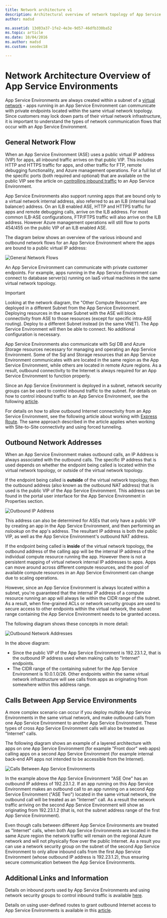 ```yaml
---
title: Network architecture v1
description: Architectural overview of network topology of App Service Environments (ASE). This doc is provided only for customers who use the legacy v1 ASE.
author: madsd

ms.assetid: 13d03a37-1fe2-4e3e-9d57-46dfb330ba52
ms.topic: article
ms.date: 10/04/2016
ms.author: madsd
ms.custom: seodec18

---
```

# Network Architecture Overview of App Service Environments
App Service Environments are always created within a subnet of a [virtual network][virtualnetwork] - apps running in an App Service Environment can communicate with private endpoints located within the same virtual network topology.  Since customers may lock down parts of their virtual network infrastructure, it is important to understand the types of network communication flows that occur with an App Service Environment.

## General Network Flow
When an App Service Environment (ASE) uses a public virtual IP address (VIP) for apps, all inbound traffic arrives on that public VIP.  This includes HTTP and HTTPS traffic for apps, and other traffic for FTP, remote debugging functionality, and Azure management operations.  For a full list of the specific ports (both required and optional) that are available on the public VIP see the article on [controlling inbound traffic][controllinginboundtraffic] to an App Service Environment. 

App Service Environments also support running apps that are bound only to a virtual network internal address, also referred to as an ILB (internal load balancer) address.  On an ILB enabled ASE, HTTP and HTTPS traffic for apps and remote debugging calls, arrive on the ILB address.  For most common ILB-ASE configurations, FTP/FTPS traffic will also arrive on the ILB address.  However Azure management operations will still flow to ports 454/455 on the public VIP of an ILB enabled ASE.

The diagram below shows an overview of the various inbound and outbound network flows for an App Service Environment where the apps are bound to a public virtual IP address:

![General Network Flows][GeneralNetworkFlows]

An App Service Environment can communicate with private customer endpoints.  For example, apps running in the App Service Environment can connect to database server(s) running on IaaS virtual machines in the same virtual network topology.

> [!IMPORTANT]
> Looking at the network diagram, the "Other Compute Resources" are deployed in a different Subnet from the App Service Environment. Deploying resources in the same Subnet with the ASE will block connectivity from ASE to those resources (except for specific intra-ASE routing). Deploy to a different Subnet instead (in the same VNET). The App Service Environment will then be able to connect. No additional configuration is necessary.
> 
> 

App Service Environments also communicate with Sql DB and Azure Storage resources necessary for managing and operating an App Service Environment.  Some of the Sql and Storage resources that an App Service Environment communicates with are located in the same region as the App Service Environment, while others are located in remote Azure regions.  As a result, outbound connectivity to the Internet is always required for an App Service Environment to function properly. 

Since an App Service Environment is deployed in a subnet, network security groups can be used to control inbound traffic to the subnet.  For details on how to control inbound traffic to an App Service Environment, see the following [article][controllinginboundtraffic].

For details on how to allow outbound Internet connectivity from an App Service Environment, see the following article about working with [Express Route][ExpressRoute].  The same approach described in the article applies when working with Site-to-Site connectivity and using forced tunneling.

## Outbound Network Addresses
When an App Service Environment makes outbound calls, an IP Address is always associated with the outbound calls.  The specific IP address that is used depends on whether the endpoint being called is located within the virtual network topology, or outside of the virtual network topology.

If the endpoint being called is **outside** of the virtual network topology, then the outbound address (also known as the outbound NAT address) that is used is the public VIP of the App Service Environment.  This address can be found in the portal user interface for the App Service Environment in Properties section.

![Outbound IP Address][OutboundIPAddress]

This address can also be determined for ASEs that only have a public VIP by creating an app in the App Service Environment, and then performing an *nslookup* on the app's address. The resultant IP address is both the public VIP, as well as the App Service Environment's outbound NAT address.

If the endpoint being called is **inside** of the virtual network topology, the outbound address of the calling app will be the internal IP address of the individual compute resource running the app.  However there is not a persistent mapping of virtual network internal IP addresses to apps.  Apps can move around across different compute resources, and the pool of available compute resources in an App Service Environment can change due to scaling operations.

However, since an App Service Environment is always located within a subnet, you're guaranteed that the internal IP address of a compute resource running an app will always lie within the CIDR range of the subnet.  As a result, when fine-grained ACLs or network security groups are used to secure access to other endpoints within the virtual network, the subnet range containing the App Service Environment needs to be granted access.

The following diagram shows these concepts in more detail:

![Outbound Network Addresses][OutboundNetworkAddresses]

In the above diagram:

* Since the public VIP of the App Service Environment is 192.23.1.2, that is the outbound IP address used when making calls to "Internet" endpoints.
* The CIDR range of the containing subnet for the App Service Environment is 10.0.1.0/26.  Other endpoints within the same virtual network infrastructure will see calls from apps as originating from somewhere within this address range.

## Calls Between App Service Environments
A more complex scenario can occur if you deploy multiple App Service Environments in the same virtual network, and make outbound calls from one App Service Environment to another App Service Environment.  These types of cross App Service Environment calls will also be treated as "Internet" calls.

The following diagram shows an example of a layered architecture with apps on one App Service Environment (for example "Front door" web apps) calling apps on a second App Service Environment (for example internal back-end API apps not intended to be accessible from the Internet). 

![Calls Between App Service Environments][CallsBetweenAppServiceEnvironments] 

In the example above the App Service Environment "ASE One" has an outbound IP address of 192.23.1.2.  If an app running on this App Service Environment makes an outbound call to an app running on a second App Service Environment ("ASE Two") located in the same virtual network, the outbound call will be treated as an "Internet" call.  As a result the network traffic arriving on the second App Service Environment will show as originating from 192.23.1.2 (that is, not the subnet address range of the first App Service Environment).

Even though calls between different App Service Environments are treated as "Internet" calls, when both App Service Environments are located in the same Azure region the network traffic will remain on the regional Azure network and will not physically flow over the public Internet.  As a result you can use a network security group on the subnet of the second App Service Environment to only allow inbound calls from the first App Service Environment (whose outbound IP address is 192.23.1.2), thus ensuring secure communication between the App Service Environments.

## Additional Links and Information
Details on inbound ports used by App Service Environments and using network security groups to control inbound traffic is available [here][controllinginboundtraffic].

Details on using user-defined routes to grant outbound Internet access to App Service Environments is available in this [article][ExpressRoute]. 

<!-- LINKS -->
[virtualnetwork]: https://azure.microsoft.com/services/virtual-network/
[controllinginboundtraffic]:  app-service-app-service-environment-control-inbound-traffic.md
[ExpressRoute]:  app-service-app-service-environment-network-configuration-expressroute.md

<!-- IMAGES -->
[GeneralNetworkFlows]: ./media/app-service-app-service-environment-network-architecture-overview/NetworkOverview-1.png
[OutboundIPAddress]: ./media/app-service-app-service-environment-network-architecture-overview/OutboundIPAddress-1.png
[OutboundNetworkAddresses]: ./media/app-service-app-service-environment-network-architecture-overview/OutboundNetworkAddresses-1.png
[CallsBetweenAppServiceEnvironments]: ./media/app-service-app-service-environment-network-architecture-overview/CallsBetweenEnvironments-1.png

